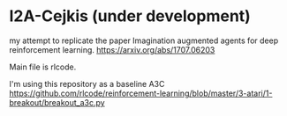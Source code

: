 # I2A-Cejkis (under development)
my attempt to replicate the paper Imagination augmented agents for deep reinforcement learning.
https://arxiv.org/abs/1707.06203

Main file is rlcode.

I'm using this repository as a baseline A3C
https://github.com/rlcode/reinforcement-learning/blob/master/3-atari/1-breakout/breakout_a3c.py
